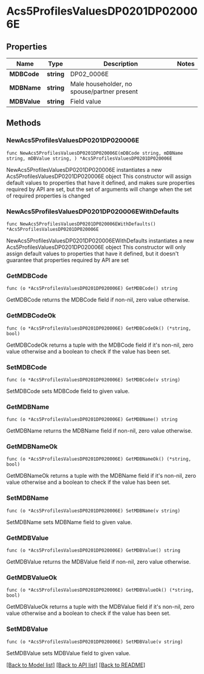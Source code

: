 # Acs5ProfilesValuesDP0201DP020006E

## Properties

Name | Type | Description | Notes
------------ | ------------- | ------------- | -------------
**MDBCode** | **string** | DP02_0006E | 
**MDBName** | **string** | Male householder, no spouse/partner present | 
**MDBValue** | **string** | Field value | 

## Methods

### NewAcs5ProfilesValuesDP0201DP020006E

`func NewAcs5ProfilesValuesDP0201DP020006E(mDBCode string, mDBName string, mDBValue string, ) *Acs5ProfilesValuesDP0201DP020006E`

NewAcs5ProfilesValuesDP0201DP020006E instantiates a new Acs5ProfilesValuesDP0201DP020006E object
This constructor will assign default values to properties that have it defined,
and makes sure properties required by API are set, but the set of arguments
will change when the set of required properties is changed

### NewAcs5ProfilesValuesDP0201DP020006EWithDefaults

`func NewAcs5ProfilesValuesDP0201DP020006EWithDefaults() *Acs5ProfilesValuesDP0201DP020006E`

NewAcs5ProfilesValuesDP0201DP020006EWithDefaults instantiates a new Acs5ProfilesValuesDP0201DP020006E object
This constructor will only assign default values to properties that have it defined,
but it doesn't guarantee that properties required by API are set

### GetMDBCode

`func (o *Acs5ProfilesValuesDP0201DP020006E) GetMDBCode() string`

GetMDBCode returns the MDBCode field if non-nil, zero value otherwise.

### GetMDBCodeOk

`func (o *Acs5ProfilesValuesDP0201DP020006E) GetMDBCodeOk() (*string, bool)`

GetMDBCodeOk returns a tuple with the MDBCode field if it's non-nil, zero value otherwise
and a boolean to check if the value has been set.

### SetMDBCode

`func (o *Acs5ProfilesValuesDP0201DP020006E) SetMDBCode(v string)`

SetMDBCode sets MDBCode field to given value.


### GetMDBName

`func (o *Acs5ProfilesValuesDP0201DP020006E) GetMDBName() string`

GetMDBName returns the MDBName field if non-nil, zero value otherwise.

### GetMDBNameOk

`func (o *Acs5ProfilesValuesDP0201DP020006E) GetMDBNameOk() (*string, bool)`

GetMDBNameOk returns a tuple with the MDBName field if it's non-nil, zero value otherwise
and a boolean to check if the value has been set.

### SetMDBName

`func (o *Acs5ProfilesValuesDP0201DP020006E) SetMDBName(v string)`

SetMDBName sets MDBName field to given value.


### GetMDBValue

`func (o *Acs5ProfilesValuesDP0201DP020006E) GetMDBValue() string`

GetMDBValue returns the MDBValue field if non-nil, zero value otherwise.

### GetMDBValueOk

`func (o *Acs5ProfilesValuesDP0201DP020006E) GetMDBValueOk() (*string, bool)`

GetMDBValueOk returns a tuple with the MDBValue field if it's non-nil, zero value otherwise
and a boolean to check if the value has been set.

### SetMDBValue

`func (o *Acs5ProfilesValuesDP0201DP020006E) SetMDBValue(v string)`

SetMDBValue sets MDBValue field to given value.



[[Back to Model list]](../README.md#documentation-for-models) [[Back to API list]](../README.md#documentation-for-api-endpoints) [[Back to README]](../README.md)


